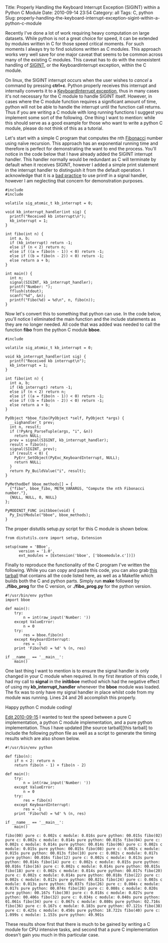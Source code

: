 Title: Properly Handling the Keyboard Interrupt Exception (SIGINT) within a Python C Module
Date: 2010-09-14 23:54
Category: all
Tags: C, python
Slug: properly-handling-the-keyboard-interrupt-exception-sigint-within-a-python-c-module

Recently I've done a lot of work requiring heavy computation on large datasets.
While python is not a great choice for speed, it can be extended by modules
written in C for those speed critical moments. For such moments I always try to
find solutions written as C modules. This approach works very well save for one
major caveat that seems to be common across many of the existing C modules.
This caveat has to do with the nonexistent handling of [SIGINT][], or the
KeyboardInterrupt exception, within the C module.

On linux, the SIGINT interrupt occurs when the user wishes to *cancel* a
command by pressing **ctrl+c**. Python properly receives this interrupt and
internally converts it to a [KeyboardInterrupt exception,][] thus in many cases
it's not necessary for the C module to handle SIGINT itself. However, in cases
where the C module function requires a significant amount of time, python will
not be able to handle the interrupt until the function call returns. Thus if
you are writing a C module with long running functions I suggest you implement
some sort of the following. One thing I want to mention: while this should
serve as a good example for those who want to write a python C module, please
do not think of this as a tutorial.

Let's start with a simple C program that computes the nth [Fibonacci][] number
using naïve recursion. This approach has an exponential running time and
therefore is perfect for demonstrating the want to end the process. You'll
notice in the code below that I have already added the SIGINT interrupt
handler. This handler normally would be redundant as C will terminate by
default when it receives SIGINT, however I added a simple print statement in
the interrupt handler to distinguish it from the default operation. I
acknowledge that it is a [bad practice][] to use printf in a signal handler,
however I am neglecting that concern for demonstration purposes.

    #include 
    #include 

    volatile sig_atomic_t kb_interrupt = 0;

    void kb_interrupt_handler(int sig) {
      printf("Received kb interrupt\n");
      kb_interrupt = 1;
    }

    int fibo(int n) {
      int a, b;
      if (kb_interrupt) return -1;
      else if (n < 2) return n;
      else if ((a = fibo(n - 1)) < 0) return -1;
      else if ((b = fibo(n - 2)) < 0) return -1;
      else return a + b;
    }

    int main() {
      int n;
      signal(SIGINT, kb_interrupt_handler);
      printf("Number: ");
      fflush(stdout);
      scanf("%d", &n);
      printf("Fibo(%d) = %d\n", n, fibo(n));
    }

Now let's convert this to something that python can use. In the code below,
you'll notice I eliminated the main function and the include statements as they
are no longer needed. All code that was added was needed to call the function
**fibo** from the python C module **bboe**.

    #include 

    volatile sig_atomic_t kb_interrupt = 0;

    void kb_interrupt_handler(int sig) {
      printf("Received kb interrupt\n");
      kb_interrupt = 1;
    }

    int fibo(int n) {
      int a, b;
      if (kb_interrupt) return -1;
      else if (n < 2) return n;
      else if ((a = fibo(n - 1)) < 0) return -1;
      else if ((b = fibo(n - 2)) < 0) return -1;
      else return a + b;
    }

    PyObject *bboe_fibo(PyObject *self, PyObject *args) {
      __sighandler_t prev;
      int n, result;
      if (!PyArg_ParseTuple(args, "i", &n))
        return NULL;
      prev = signal(SIGINT, kb_interrupt_handler);
      result = fibo(n);
      signal(SIGINT, prev);
      if (result < 0) {
        PyErr_SetObject(PyExc_KeyboardInterrupt, NULL);
        return NULL;
      }
      return Py_BuildValue("i", result);
    }

    PyMethodDef bboe_methods[] = {
      {"fibo", bboe_fibo, METH_VARARGS, "Compute the nth Fibonacci number."},
      {NULL, NULL, 0, NULL}
    };

    PyMODINIT_FUNC initbboe(void) {
      Py_InitModule("bboe", bboe_methods);
    }

The proper distutils setup.py script for this C module is shown below.

    from distutils.core import setup, Extension

    setup(name = 'BBoe',
          version = '1.0',
          ext_modules = [Extension('bboe', ['bboemodule.c'])])

Finally to reproduce the functionality of the C program I've written the
following. While you can copy and paste this code, you can also grab [this
tarball][] that contains all the code listed here, as well as a Makefile which
builds both the C and python parts. Simply run **make** followed by
**./fibo\_prog** for the C version, or **./fibo\_prog.py** for the python
version.

    #!/usr/bin/env python
    import bboe

    def main():
        try:
            n = int(raw_input('Number: '))
        except ValueError:
            n = 0
        try:
            res = bboe.fibo(n)
        except KeyboardInterrupt:
            res = -1
        print 'Fibo(%d) = %d' % (n, res)

    if __name__ == '__main__':
        main()

One last thing I want to mention is to ensure the signal handler is only
changed in your C module when required. In my first iteration of this code, I
had my call to **signal** in the **initbboe** method which had the negative
effect of using my **kb\_interrupt\_handler** whenever the **bboe** module was
loaded. The fix was to only have my signal handler in place whilst code from my
module was running. Lines 24 and 26 accomplish this properly.

Happy python C module coding!

<ins datetime="2010-09-15T22:13:25+00:00">
Edit 2010-09-15</ins>  
I wanted to test the speed between a pure C implementation, a python C module
implementation, and a pure python implementation. Thus I have updated [the
source tarball][this tarball] to include the following python file as well as a
script to generate the timing results which are also shown below.

    #!/usr/bin/env python

    def fibo(n):
        if n < 2: return n
        return fibo(n - 1) + fibo(n - 2)    

    def main():
        try:
            n = int(raw_input('Number: '))
        except ValueError:
            n = 0
        try:
            res = fibo(n)
        except KeyboardInterrupt:
            res = -1
        print 'Fibo(%d) = %d' % (n, res)

    if __name__ == '__main__':
        main()

`fibo(00) pure c: 0.002s c module: 0.016s pure python: 00.015s fibo(02) pure c: 0.002s c module: 0.014s pure python: 00.015s fibo(04) pure c: 0.002s c module: 0.014s pure python: 00.014s fibo(06) pure c: 0.002s c module: 0.015s pure python: 00.015s fibo(08) pure c: 0.002s c module: 0.015s pure python: 00.013s fibo(10) pure c: 0.002s c module: 0.017s pure python: 00.016s fibo(12) pure c: 0.002s c module: 0.013s pure python: 00.014s fibo(14) pure c: 0.002s c module: 0.015s pure python: 00.016s fibo(16) pure c: 0.002s c module: 0.014s pure python: 00.015s fibo(18) pure c: 0.002s c module: 0.014s pure python: 00.017s fibo(20) pure c: 0.002s c module: 0.014s pure python: 00.018s fibo(22) pure c: 0.002s c module: 0.012s pure python: 00.021s fibo(24) pure c: 0.003s c module: 0.013s pure python: 00.037s fibo(26) pure c: 0.004s c module: 0.017s pure python: 00.074s fibo(28) pure c: 0.008s c module: 0.020s pure python: 00.167s fibo(30) pure c: 0.018s c module: 0.027s pure python: 00.406s fibo(32) pure c: 0.034s c module: 0.040s pure python: 01.061s fibo(34) pure c: 0.067s c module: 0.080s pure python: 02.716s fibo(36) pure c: 0.167s c module: 0.183s pure python: 07.121s fibo(38) pure c: 0.425s c module: 0.450s pure python: 18.722s fibo(40) pure c: 1.099s c module: 1.153s pure python: 49.901s`

These results show first that there is much to be gained by writing a C module
for CPU intensive tasks, and second that a pure C implementation doesn't gain
you much in this particular case.

  [SIGINT]: http://en.wikipedia.org/wiki/SIGINT_(POSIX)
  [KeyboardInterrupt exception,]: http://docs.python.org/library/exceptions.html#exceptions.KeyboardInterrupt
  [Fibonacci]: http://en.wikipedia.org/wiki/Fibonacci_number
  [bad practice]: http://linux.die.net/man/2/signal
  [this tarball]: /images/2010/09/bboe_module.tgz

